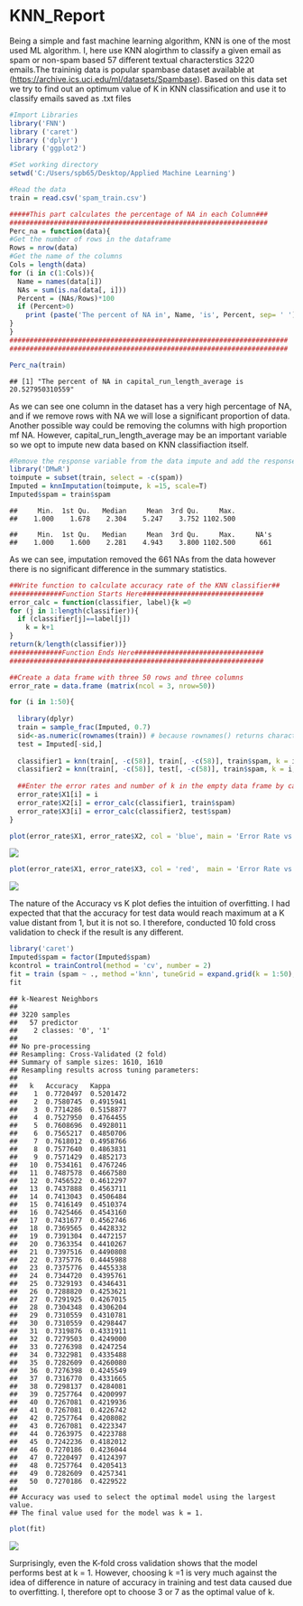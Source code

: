 KNN\_Report
================

Being a simple and fast machine learning algorithm, KNN is one of the most used ML algorithm. I, here use KNN alogirthm to classify a given email as spam or non-spam based 57 different textual characterstics 3220 emails.The traininig data is popular spambase dataset available at (<https://archive.ics.uci.edu/ml/datasets/Spambase>). Based on this data set we try to find out an optimum value of K in KNN classification and use it to classify emails saved as .txt files

``` r
#Import Libraries
library('FNN')
library ('caret')
library ('dplyr')
library ('ggplot2')
```

``` r
#Set working directory
setwd('C:/Users/spb65/Desktop/Applied Machine Learning')

#Read the data
train = read.csv('spam_train.csv')

#####This part calculates the percentage of NA in each Column###
################################################################
Perc_na = function(data){
#Get the number of rows in the dataframe
Rows = nrow(data)
#Get the name of the columns
Cols = length(data)
for (i in c(1:Cols)){
  Name = names(data[i])
  NAs = sum(is.na(data[, i]))
  Percent = (NAs/Rows)*100
  if (Percent>0)
    print (paste('The percent of NA in', Name, 'is', Percent, sep= ' '))
}
}
#####################################################################
#####################################################################
```

``` r
Perc_na(train)
```

    ## [1] "The percent of NA in capital_run_length_average is 20.527950310559"

As we can see one column in the dataset has a very high percentage of NA, and if we remove rows with NA we will lose a significant proportion of data. Another possible way could be removing the columns with high proportion mf NA. However, capital\_run\_length\_average may be an important variable so we opt to impute new data based on KNN classifiaction itself.

``` r
#Remove the response variable from the data impute and add the response variable
library('DMwR')
toimpute = subset(train, select = -c(spam))
Imputed = knnImputation(toimpute, k =15, scale=T)
Imputed$spam = train$spam
```

    ##     Min.  1st Qu.   Median     Mean  3rd Qu.     Max. 
    ##    1.000    1.678    2.304    5.247    3.752 1102.500

    ##     Min.  1st Qu.   Median     Mean  3rd Qu.     Max.     NA's 
    ##    1.000    1.600    2.281    4.943    3.800 1102.500      661

As we can see, imputation removed the 661 NAs from the data however there is no significant difference in the summary statistics.

``` r
##Write function to calculate accuracy rate of the KNN classifier##
#############Function Starts Here##############################
error_calc = function(classifier, label){k =0 
for (j in 1:length(classifier)){
  if (classifier[j]==label[j])
    k = k+1
}
return(k/length(classifier))}
#############Function Ends Here################################
###############################################################

##Create a data frame with three 50 rows and three columns
error_rate = data.frame (matrix(ncol = 3, nrow=50))
```

``` r
for (i in 1:50){
  
  library(dplyr)
  train = sample_frac(Imputed, 0.7)
  sid<-as.numeric(rownames(train)) # because rownames() returns character
  test = Imputed[-sid,]
  
  classifier1 = knn(train[, -c(58)], train[, -c(58)], train$spam, k = i, algorithm=c("kd_tree"))
  classifier2 = knn(train[, -c(58)], test[, -c(58)], train$spam, k = i, algorithm=c("kd_tree"))
  
  ##Enter the error rates and number of k in the empty data frame by calling error_rate function
  error_rate$X1[i] = i
  error_rate$X2[i] = error_calc(classifier1, train$spam)
  error_rate$X3[i] = error_calc(classifier2, test$spam)
}
```

``` r
plot(error_rate$X1, error_rate$X2, col = 'blue', main = 'Error Rate vs. Number of K (Training Data)', xlab = 'Number of K', ylab = 'Accuracy rate' )
```

![](Spam_KNN_Model_Selection_files/figure-markdown_github/unnamed-chunk-8-1.png)

``` r
plot(error_rate$X1, error_rate$X3, col = 'red',  main = 'Error Rate vs. Number of K (Test Data)', xlab = 'Number of K', ylab = 'Accuray rate' )
```

![](Spam_KNN_Model_Selection_files/figure-markdown_github/unnamed-chunk-8-2.png)

The nature of the Accuracy vs K plot defies the intuition of overfitting. I had expected that that the accuracy for test data would reach maximum at a K value distant from 1, but it is not so. I therefore, conducted 10 fold cross validation to check if the result is any different.

``` r
library('caret')
Imputed$spam = factor(Imputed$spam)
kcontrol = trainControl(method = 'cv', number = 2)
fit = train (spam ~ ., method ='knn', tuneGrid = expand.grid(k = 1:50), trControl = kcontrol, metric ='Accuracy', data =Imputed)
fit
```

    ## k-Nearest Neighbors 
    ## 
    ## 3220 samples
    ##   57 predictor
    ##    2 classes: '0', '1' 
    ## 
    ## No pre-processing
    ## Resampling: Cross-Validated (2 fold) 
    ## Summary of sample sizes: 1610, 1610 
    ## Resampling results across tuning parameters:
    ## 
    ##   k   Accuracy   Kappa    
    ##    1  0.7720497  0.5201472
    ##    2  0.7580745  0.4915941
    ##    3  0.7714286  0.5158877
    ##    4  0.7527950  0.4764455
    ##    5  0.7608696  0.4928011
    ##    6  0.7565217  0.4850706
    ##    7  0.7618012  0.4958766
    ##    8  0.7577640  0.4863831
    ##    9  0.7571429  0.4852173
    ##   10  0.7534161  0.4767246
    ##   11  0.7487578  0.4667580
    ##   12  0.7456522  0.4612297
    ##   13  0.7437888  0.4563711
    ##   14  0.7413043  0.4506484
    ##   15  0.7416149  0.4510374
    ##   16  0.7425466  0.4543160
    ##   17  0.7431677  0.4562746
    ##   18  0.7369565  0.4428332
    ##   19  0.7391304  0.4472157
    ##   20  0.7363354  0.4410267
    ##   21  0.7397516  0.4490808
    ##   22  0.7375776  0.4445988
    ##   23  0.7375776  0.4455338
    ##   24  0.7344720  0.4395761
    ##   25  0.7329193  0.4346431
    ##   26  0.7288820  0.4253621
    ##   27  0.7291925  0.4267015
    ##   28  0.7304348  0.4306204
    ##   29  0.7310559  0.4310781
    ##   30  0.7310559  0.4298447
    ##   31  0.7319876  0.4331911
    ##   32  0.7279503  0.4249000
    ##   33  0.7276398  0.4247254
    ##   34  0.7322981  0.4335488
    ##   35  0.7282609  0.4260080
    ##   36  0.7276398  0.4245549
    ##   37  0.7316770  0.4331665
    ##   38  0.7298137  0.4284081
    ##   39  0.7257764  0.4200997
    ##   40  0.7267081  0.4219936
    ##   41  0.7267081  0.4226742
    ##   42  0.7257764  0.4208082
    ##   43  0.7267081  0.4223347
    ##   44  0.7263975  0.4223788
    ##   45  0.7242236  0.4182012
    ##   46  0.7270186  0.4236044
    ##   47  0.7220497  0.4124397
    ##   48  0.7257764  0.4205413
    ##   49  0.7282609  0.4257341
    ##   50  0.7270186  0.4229522
    ## 
    ## Accuracy was used to select the optimal model using the largest value.
    ## The final value used for the model was k = 1.

``` r
plot(fit)
```

![](Spam_KNN_Model_Selection_files/figure-markdown_github/unnamed-chunk-9-1.png)

Surprisingly, even the K-fold cross validation shows that the model performs best at k = 1. However, choosing k =1 is very much against the idea of difference in nature of accuracy in training and test data caused due to overfitting. I, therefore opt to choose 3 or 7 as the optimal value of k.
